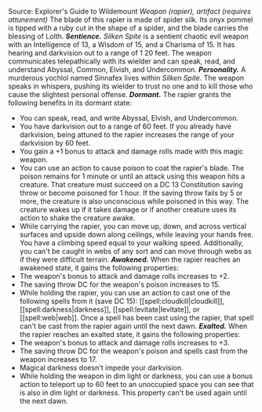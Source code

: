 Source: Explorer's Guide to Wildemount
*Weapon (rapier), artifact (requires attunement)*
The blade of this rapier is made of spider silk. Its onyx pommel is tipped with a ruby cut in the shape of a spider, and the blade carries the blessing of Lolth.
***Sentience.*** *Silken Spite* is a sentient chaotic evil weapon with an Intelligence of 13, a Wisdom of 15, and a Charisma of 15. It has hearing and darkvision out to a range of 1 20 feet.
The weapon communicates telepathically with its wielder and can speak, read, and understand Abyssal, Common, Elvish, and Undercommon.
***Personality.*** A murderous yochlol named Sinnafex lives within *Silken Spite*. The weapon speaks in whispers, pushing its wielder to trust no one and to kill those who cause the slightest personal offense.
***Dormant.*** The rapier grants the following benefits in its dormant state:
* You can speak, read, and write Abyssal, Elvish, and Undercommon.
* You have darkvision out to a range of 60 feet. If you already have darkvision, being attuned to the rapier increases the range of your darkvision by 60 feet.
* You gain a +1 bonus to attack and damage rolls made with this magic weapon.
* You can use an action to cause poison to coat the rapier's blade. The poison remains for 1 minute or until an attack using this weapon hits a creature. That creature must succeed on a DC 13 Constitution saving throw or become poisoned for 1 hour. If the saving throw fails by 5 or more, the creature is also unconscious while poisoned in this way. The creature wakes up if it takes damage or if another creature uses its action to shake the creature awake.
* While carrying the rapier, you can move up, down, and across vertical surfaces and upside down along ceilings, while leaving your hands free. You have a climbing speed equal to your walking speed. Additionally, you can't be caught in webs of any sort and can move through webs as if they were difficult terrain.
***Awakened.*** When the rapier reaches an awakened state, it gains the following properties:
* The weapon's bonus to attack and damage rolls increases to +2.
* The saving throw DC for the weapon's poison increases to 15.
* While holding the rapier, you can use an action to cast one of the following spells from it (save DC 15): [[spell:cloudkill|cloudkill]], [[spell:darkness|darkness]], [[spell:levitate|levitate]], or [[spell:web|web]]. Once a spell has been cast using the rapier, that spell can't be cast from the rapier again until the next dawn.
***Exalted.*** When the rapier reaches an exalted state, it gains the following properties:
* The weapon's bonus to attack and damage rolls increases to +3.
* The saving throw DC for the weapon's poison and spells cast from the weapon increases to 17.
* Magical darkness doesn't impede your darkvision.
* While holding the weapon in dim light or darkness, you can use a bonus action to teleport up to 60 feet to an unoccupied space you can see that is also in dim light or darkness. This property can't be used again until the next dawn.